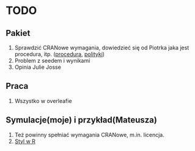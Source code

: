 # TODO

## Pakiet

1. Sprawdzić CRANowe wymagania, dowiedzieć się od Piotrka jaka jest procedura, itp. ([procedura](http://r-pkgs.had.co.nz/release.html), [polityki](https://cran.r-project.org/web/packages/policies.html))
2. Problem z seedem i wynikami
3. Opinia Julie Josse

## Praca

1. Wszystko w overleafie

## Symulacje(moje) i przykład(Mateusza)

1. Też powinny spełniać wymagania CRANowe, m.in. licencja.
2. [Styl w R](https://google.github.io/styleguide/Rguide.xml)
